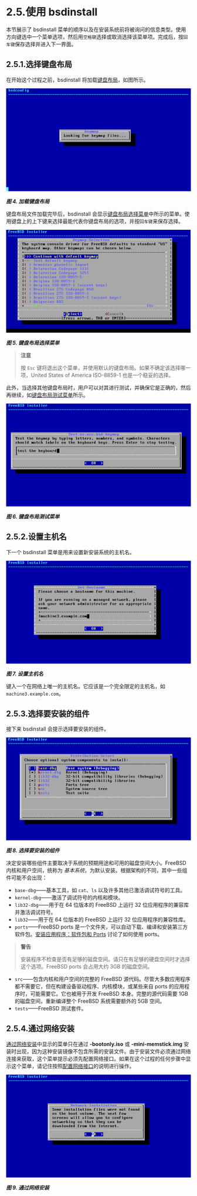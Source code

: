# 2.5.使用 bsdinstall

本节展示了 bsdinstall 菜单的顺序以及在安装系统前将被询问的信息类型。使用方向键选中一个菜单选项，然后用`空格键`选择或取消选择该菜单项。完成后，按`回车键`保存选择并进入下一界面。

## 2.5.1.选择键盘布局

在开始这个过程之前，bsdinstall 将加载[键盘布局](https://docs.freebsd.org/en/books/handbook/bsdinstall/#bsdinstall-keymap-loading)，如图所示。

![键盘布局](.././img/assets/4.png)

_**图 4. 加载键盘布局**_

键盘布局文件加载完毕后，bsdinstall 会显示[键盘布局选择菜单](https://docs.freebsd.org/en/books/handbook/bsdinstall/#bsdinstall-keymap-10)中所示的菜单。使用键盘上的上下键来选择最能代表你键盘布局的选项，并按`回车键`来保存选择。

![显示所有支持的键盘的键盘图选择菜单](.././img/assets/5.png)

_**图 5. 键盘布局选择菜单**_

> **注意**
>
> 按 `Esc` 键将退出这个菜单，并使用默认的键盘布局。如果不确定该选择哪一项，United States of America ISO-8859-1 也是一个稳妥的选择。

此外，当选择其他键盘布局时，用户可以对其进行测试，并确保它是正确的，然后再继续，如[键盘布局测试菜单](https://docs.freebsd.org/en/books/handbook/bsdinstall/#bsdinstall-keymap-testing)所示。

![键盘布局测试菜单](.././img/assets/6.png)

_**图 6. 键盘布局测试菜单**_

## 2.5.2.设置主机名

下一个 bsdinstall 菜单是用来设置新安装系统的主机名。

![设置主机名](.././img/assets/7.png)

_**图 7. 设置主机名**_

键入一个在网络上唯一的主机名。它应该是一个完全限定的主机名，如 `machine3.example.com`。

## 2.5.3.选择要安装的组件

接下来 bsdinstall 会提示选择要安装的组件。

![可以安装的不同组件。例如：base-dbg, lib32, ports, 等等。](.././img/assets/8.png)

_**图 8. 选择要安装的组件**_

决定安装哪些组件主要取决于系统的预期用途和可用的磁盘空间大小。FreeBSD 内核和用户空间，统称为 _基本系统_，为默认安装。根据架构的不同，其中一些组件可能不会出现：

- `base-dbg`——基本工具，如 `cat`、`ls` 以及许多其他已激活调试符号的工具。
- `kernel-dbg`——激活了调试符号的内核和模块。
- `lib32-dbg`——用于在 64 位版本的 FreeBSD 上运行 32 位应用程序的兼容库并激活调试符号。
- `lib32`——用于在 64 位版本的 FreeBSD 上运行 32 位应用程序的兼容性库。
- `ports`——FreeBSD ports 是一个文件夹，可以自动下载、编译和安装第三方软件包。[安装应用程序：软件包和 Ports](https://docs.freebsd.org/en/books/handbook/ports/index.html#ports) 讨论了如何使用 ports。

> **警告**
>
> 安装程序不检查是否有足够的磁盘空间。请只在有足够的硬盘空间时才选择这个选项。FreeBSD ports 会占用大约 3GB 的磁盘空间。

- `src`——包含内核和用户空间的完整的 FreeBSD 源代码。尽管大多数应用程序都不需要它，但在构建设备驱动程序、内核模块，或某些来自 ports 的应用程序时，可能需要它。它也被用于开发 FreeBSD 本身。完整的源代码需要 1GB 的磁盘空间，重新编译整个 FreeBSD 系统需要额外的 5GB 空间。
- `tests`——FreeBSD 测试套件。

## 2.5.4.通过网络安装

[通过网络安装](https://docs.freebsd.org/en/books/handbook/bsdinstall/#bsdinstall-netinstall-notify)中显示的菜单只在通过 **-bootonly.iso** 或 **-mini-memstick.img** 安装时出现，因为这种安装镜像不包含所需的安装文件。由于安装文件必须通过网络连接来获取，这个菜单提示必须先配置网络接口。如果在这个过程的任何步骤中显示这个菜单，请记住按照[配置网络接口](https://docs.freebsd.org/en/books/handbook/bsdinstall/#bsdinstall-config-network-dev)的说明进行操作。

![表示没有找到某些组件，将使用网络下载。](.././img/assets/9.png)

_**图 9. 通过网络安装**_
